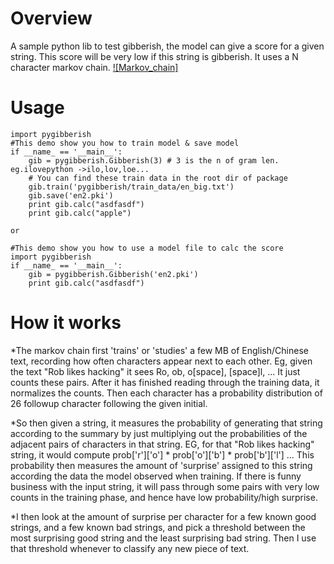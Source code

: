 Overview
========

A sample python lib to test gibberish, the model can give a score for a given string.
This score will be very low if this string is gibberish.
It uses a N character markov chain.
[![Markov_chain]](http://en.wikipedia.org/wiki/Markov_chain)

Usage
=====
```
import pygibberish
#This demo show you how to train model & save model
if __name_ == '__main__':
    gib = pygibberish.Gibberish(3) # 3 is the n of gram len. eg.ilovepython ->ilo,lov,loe...
    # You can find these train data in the root dir of package
    gib.train('pygibberish/train_data/en_big.txt') 
    gib.save('en2.pki')
    print gib.calc("asdfasdf")
    print gib.calc("apple")

or

#This demo show you how to use a model file to calc the score
import pygibberish
if __name_ == '__main__':
    gib = pygibberish.Gibberish('en2.pki')
    print gib.calc("asdfasdf")
```

How it works
============
*The markov chain first 'trains' or 'studies' a few MB of English/Chinese text, recording how often characters appear next to each other. Eg, given the text "Rob likes hacking" it sees Ro, ob, o[space], [space]l, ... It just counts these pairs. After it has finished reading through the training data, it normalizes the counts. Then each character has a probability distribution of 26 followup character following the given initial.

*So then given a string, it measures the probability of generating that string according to the summary by just multiplying out the probabilities of the adjacent pairs of characters in that string. EG, for that "Rob likes hacking" string, it would compute prob['r']['o'] * prob['o']['b'] * prob['b']['l'] ... This probability then measures the amount of 'surprise' assigned to this string according the data the model observed when training. If there is funny business with the input string, it will pass through some pairs with very low counts in the training phase, and hence have low probability/high surprise.

*I then look at the amount of surprise per character for a few known good strings, and a few known bad strings, and pick a threshold between the most surprising good string and the least surprising bad string. Then I use that threshold whenever to classify any new piece of text.


